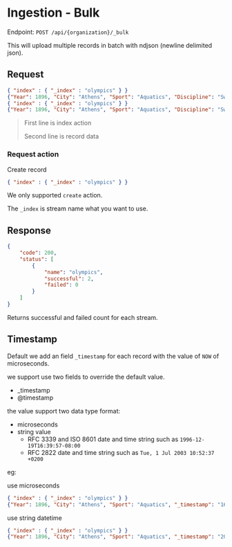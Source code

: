 # Ingestion - Bulk

Endpoint: `POST /api/{organization}/_bulk`

This will upload multiple records in batch with ndjson (newline delimited json).

## Request

```json
{ "index" : { "_index" : "olympics" } } 
{"Year": 1896, "City": "Athens", "Sport": "Aquatics", "Discipline": "Swimming", "Athlete": "Alfred", "Country": "HUN"}
{ "index" : { "_index" : "olympics" } } 
{"Year": 1896, "City": "Athens", "Sport": "Aquatics", "Discipline": "Swimming", "Athlete": "HERSCHMANN", "Country":"CHN"}
```

> First line is index action
>
> Second line is record data

### Request action

Create record

```json
{ "index" : { "_index" : "olympics" } } 
```

We only supported `create` action.

The `_index` is stream name what you want to use.

## Response

```json
{
	"code": 200,
	"status": [
		{
			"name": "olympics",
			"successful": 2,
			"failed": 0
		}
	]
}
```

Returns successful and failed count for each stream.

## Timestamp

Default we add an field `_timestamp` for each record with the value of `NOW` of microseconds. 

we support use two fields to override the default value.

- _timestamp
- @timestamp

the value support two data type format:

- microseconds
- string value
    - RFC 3339 and ISO 8601 date and time string such as `1996-12-19T16:39:57-08:00`
    - RFC 2822 date and time string such as `Tue, 1 Jul 2003 10:52:37 +0200`

eg:

use microseconds

```json
{ "index" : { "_index" : "olympics" } } 
{"Year": 1896, "City": "Athens", "Sport": "Aquatics", "_timestamp": "1674789786006000"}
```

use string datetime

```json
{ "index" : { "_index" : "olympics" } } 
{"Year": 1896, "City": "Athens", "Sport": "Aquatics", "_timestamp": "2023-01-02T10:01:01Z"}
```
